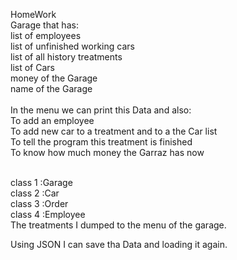 HomeWork <br>
Garage that has:<br>
list of employees<br>
list of unfinished working cars<br>
list of all history treatments<br>
list of Cars<br>
money of the Garage<br>
name of the Garage<br>
<br>
In the menu we can print this Data and also:<br>
To add an employee<br>
To add new car to a treatment and to a the Car list<br>
To tell the program this treatment is finished<br>
To know how much money the Garraz has now<br>
<br>

class 1 :Garage<br>
class 2 :Car<br>
class 3 :Order<br>
class 4 :Employee<br>
The treatments I dumped to the menu of the garage.<br>

Using JSON I can save tha Data and loading it again.<br>
